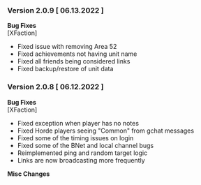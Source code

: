 ### Version 2.0.9 [ 06.13.2022 ]

**Bug Fixes**  
[XFaction] 
- Fixed issue with removing Area 52
- Fixed achievements not having unit name
- Fixed all friends being considered links
- Fixed backup/restore of unit data

### Version 2.0.8 [ 06.12.2022 ]

**Bug Fixes**  
[XFaction] 
- Fixed exception when player has no notes
- Fixed Horde players seeing "Common" from gchat messages
- Fixed some of the timing issues on login
- Fixed some of the BNet and local channel bugs
- Reimplemented ping and random target logic
- Links are now broadcasting more frequently

**Misc Changes** 
